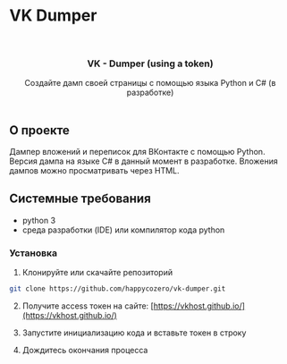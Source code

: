 # VK Dumper

<br/>
<p align="center">
  <a href="https://github.com/happycozero - Dumper (using a token)">
  </a>

  <h3 align="center">VK - Dumper (using a token)</h3>

  <p align="center">
    Создайте дамп своей страницы с помощью языка Python и C# (в разработке)
    <br/>
    <br/>
  </p>
</p>

## О проекте

Дампер вложений и переписок для ВКонтакте с помощью Python.<br>
Версия дампа на языке C# в данный момент в разработке.
Вложения дампов можно просматривать через HTML.

## Системные требования

* python 3
* среда разработки (IDE) или компилятор кода python

### Установка

1. Клонируйте или скачайте репозиторий

```sh
git clone https://github.com/happycozero/vk-dumper.git
```

2. Получите access токен на сайте: [https://vkhost.github.io/](https://vkhost.github.io/)

3. Запустите инициализацию кода и вставьте токен в строку

4. Дождитесь окончания процесса
